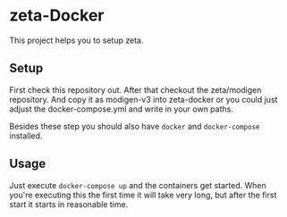 # zeta-Docker

This project helps you to setup zeta.

## Setup

First check this repository out. After that checkout the zeta/modigen repository. And copy it as modigen-v3 into zeta-docker or you could just adjust the docker-compose.yml and write in your own paths.

Besides these step you should also have ```docker``` and ```docker-compose``` installed.

## Usage

Just execute ```docker-compose up``` and the containers get started. When you're executing this the first time it will take very long, but after the first start it starts in reasonable time.
